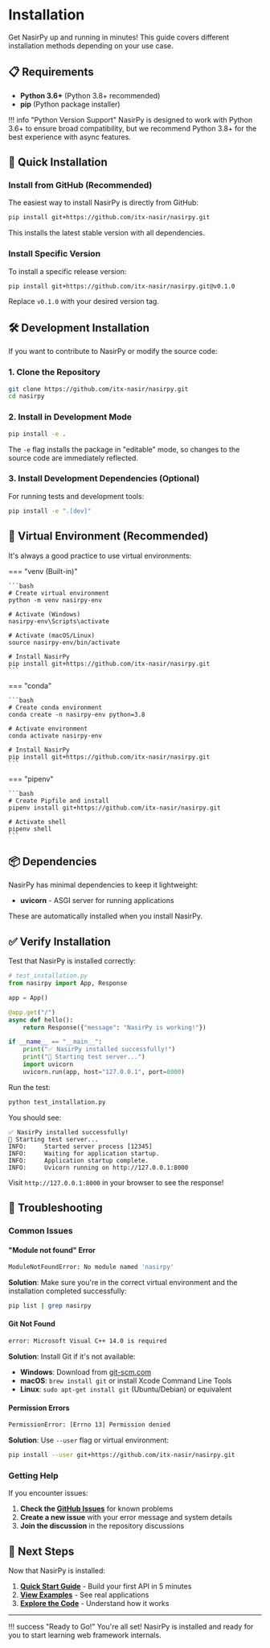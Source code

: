 # Installation

Get NasirPy up and running in minutes! This guide covers different installation methods depending on your use case.

## 📋 Requirements

- **Python 3.6+** (Python 3.8+ recommended)
- **pip** (Python package installer)

!!! info "Python Version Support"
    NasirPy is designed to work with Python 3.6+ to ensure broad compatibility, but we recommend Python 3.8+ for the best experience with async features.

## 🚀 Quick Installation

### Install from GitHub (Recommended)

The easiest way to install NasirPy is directly from GitHub:

```bash
pip install git+https://github.com/itx-nasir/nasirpy.git
```

This installs the latest stable version with all dependencies.

### Install Specific Version

To install a specific release version:

```bash
pip install git+https://github.com/itx-nasir/nasirpy.git@v0.1.0
```

Replace `v0.1.0` with your desired version tag.

## 🛠️ Development Installation

If you want to contribute to NasirPy or modify the source code:

### 1. Clone the Repository

```bash
git clone https://github.com/itx-nasir/nasirpy.git
cd nasirpy
```

### 2. Install in Development Mode

```bash
pip install -e .
```

The `-e` flag installs the package in "editable" mode, so changes to the source code are immediately reflected.

### 3. Install Development Dependencies (Optional)

For running tests and development tools:

```bash
pip install -e ".[dev]"
```

## 🐍 Virtual Environment (Recommended)

It's always a good practice to use virtual environments:

=== "venv (Built-in)"

    ```bash
    # Create virtual environment
    python -m venv nasirpy-env
    
    # Activate (Windows)
    nasirpy-env\Scripts\activate
    
    # Activate (macOS/Linux)
    source nasirpy-env/bin/activate
    
    # Install NasirPy
    pip install git+https://github.com/itx-nasir/nasirpy.git
    ```

=== "conda"

    ```bash
    # Create conda environment
    conda create -n nasirpy-env python=3.8
    
    # Activate environment
    conda activate nasirpy-env
    
    # Install NasirPy
    pip install git+https://github.com/itx-nasir/nasirpy.git
    ```

=== "pipenv"

    ```bash
    # Create Pipfile and install
    pipenv install git+https://github.com/itx-nasir/nasirpy.git
    
    # Activate shell
    pipenv shell
    ```

## 📦 Dependencies

NasirPy has minimal dependencies to keep it lightweight:

- **uvicorn** - ASGI server for running applications

These are automatically installed when you install NasirPy.

## ✅ Verify Installation

Test that NasirPy is installed correctly:

```python
# test_installation.py
from nasirpy import App, Response

app = App()

@app.get("/")
async def hello():
    return Response({"message": "NasirPy is working!"})

if __name__ == "__main__":
    print("✅ NasirPy installed successfully!")
    print("🚀 Starting test server...")
    import uvicorn
    uvicorn.run(app, host="127.0.0.1", port=8000)
```

Run the test:

```bash
python test_installation.py
```

You should see:
```
✅ NasirPy installed successfully!
🚀 Starting test server...
INFO:     Started server process [12345]
INFO:     Waiting for application startup.
INFO:     Application startup complete.
INFO:     Uvicorn running on http://127.0.0.1:8000
```

Visit `http://127.0.0.1:8000` in your browser to see the response!

## 🔧 Troubleshooting

### Common Issues

#### "Module not found" Error

```bash
ModuleNotFoundError: No module named 'nasirpy'
```

**Solution**: Make sure you're in the correct virtual environment and the installation completed successfully:

```bash
pip list | grep nasirpy
```

#### Git Not Found

```bash
error: Microsoft Visual C++ 14.0 is required
```

**Solution**: Install Git if it's not available:

- **Windows**: Download from [git-scm.com](https://git-scm.com/)
- **macOS**: `brew install git` or install Xcode Command Line Tools
- **Linux**: `sudo apt-get install git` (Ubuntu/Debian) or equivalent

#### Permission Errors

```bash
PermissionError: [Errno 13] Permission denied
```

**Solution**: Use `--user` flag or virtual environment:

```bash
pip install --user git+https://github.com/itx-nasir/nasirpy.git
```

### Getting Help

If you encounter issues:

1. **Check the [GitHub Issues](https://github.com/itx-nasir/nasirpy/issues)** for known problems
2. **Create a new issue** with your error message and system details
3. **Join the discussion** in the repository discussions

## 🎯 Next Steps

Now that NasirPy is installed:

1. **[Quick Start Guide](quickstart.md)** - Build your first API in 5 minutes
2. **[View Examples](https://github.com/itx-nasir/nasirpy/tree/master/examples)** - See real applications
3. **[Explore the Code](https://github.com/itx-nasir/nasirpy)** - Understand how it works

---

!!! success "Ready to Go!"
    You're all set! NasirPy is installed and ready for you to start learning web framework internals. 
